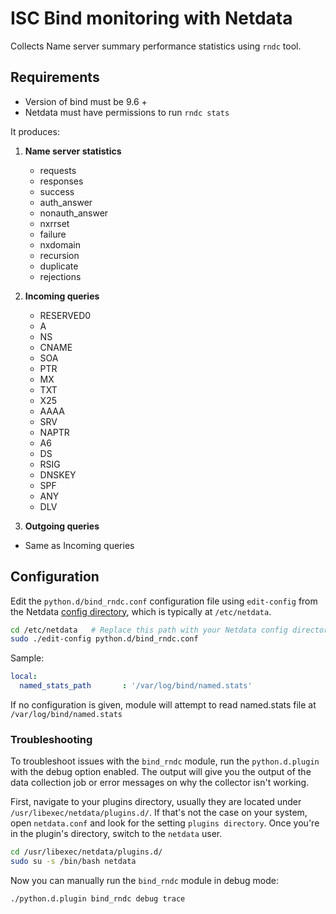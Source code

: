 <!--
title: "ISC Bind monitoring with Netdata"
custom_edit_url: https://github.com/netdata/netdata/edit/master/collectors/python.d.plugin/bind_rndc/README.md
sidebar_label: "ISC Bind"
-->

# ISC Bind monitoring with Netdata

Collects Name server summary performance statistics using `rndc` tool.

## Requirements

-   Version of bind must be 9.6 +
-   Netdata must have permissions to run `rndc stats`

It produces:

1.  **Name server statistics**

    -   requests
    -   responses
    -   success
    -   auth_answer
    -   nonauth_answer
    -   nxrrset
    -   failure
    -   nxdomain
    -   recursion
    -   duplicate
    -   rejections

2.  **Incoming queries**

    -   RESERVED0
    -   A
    -   NS
    -   CNAME
    -   SOA
    -   PTR
    -   MX
    -   TXT
    -   X25
    -   AAAA
    -   SRV
    -   NAPTR
    -   A6
    -   DS
    -   RSIG
    -   DNSKEY
    -   SPF
    -   ANY
    -   DLV

3.  **Outgoing queries**

-   Same as Incoming queries

## Configuration

Edit the `python.d/bind_rndc.conf` configuration file using `edit-config` from the Netdata [config
directory](/docs/configure/nodes.md), which is typically at `/etc/netdata`.

```bash
cd /etc/netdata   # Replace this path with your Netdata config directory, if different
sudo ./edit-config python.d/bind_rndc.conf
```

Sample:

```yaml
local:
  named_stats_path       : '/var/log/bind/named.stats'
```

If no configuration is given, module will attempt to read named.stats file  at `/var/log/bind/named.stats`




### Troubleshooting

To troubleshoot issues with the `bind_rndc` module, run the `python.d.plugin` with the debug option enabled. The 
output will give you the output of the data collection job or error messages on why the collector isn't working.

First, navigate to your plugins directory, usually they are located under `/usr/libexec/netdata/plugins.d/`. If that's 
not the case on your system, open `netdata.conf` and look for the setting `plugins directory`. Once you're in the 
plugin's directory, switch to the `netdata` user.

```bash
cd /usr/libexec/netdata/plugins.d/
sudo su -s /bin/bash netdata
```

Now you can manually run the `bind_rndc` module in debug mode:

```bash
./python.d.plugin bind_rndc debug trace
```

